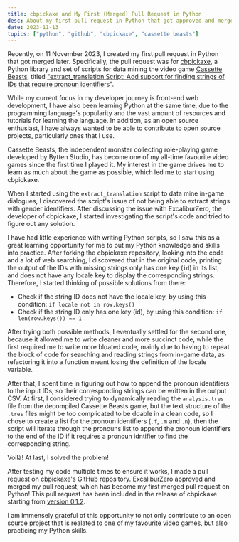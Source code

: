 ```yaml
---
title: cbpickaxe and My First (Merged) Pull Request in Python
desc: About my first pull request in Python that got approved and merged.
date: 2023-11-13
topics: ["python", "github", "cbpickaxe", "cassette beasts"]
---
```


Recently, on 11 November 2023, I created my first pull request in Python that got merged later. Specifically, the pull request was for [cbpickaxe](https://github.com/ExcaliburZero/cbpickaxe), a Python library and set of scripts for data mining the video game [Cassette Beasts](https://www.cassettebeasts.com/), titled ["extract\_translation Script: Add support for finding strings of IDs that require pronoun identifiers"](https://github.com/ExcaliburZero/cbpickaxe/pull/3).

While my current focus in my developer journey is front-end web development, I have also been learning Python at the same time, due to the programming language's popularity and the vast amount of resources and tutorials for learning the language. In addition, as an open source enthusiast, I have always wanted to be able to contribute to open source projects, particularly ones that I use.

Cassette Beasts, the independent monster collecting role-playing game developed by Bytten Studio, has become one of my all-time favourite video games since the first time I played it. My interest in the game drives me to learn as much about the game as possible, which led me to start using cbpickaxe.

When I started using the `extract_translation` script to data mine in-game dialogues, I discovered the script's issue of not being able to extract strings with gender identifiers. After discussing the issue with ExcaliburZero, the developer of cbpickaxe, I started investigating the script's code and tried to figure out any solution.

I have had little experience with writing Python scripts, so I saw this as a great learning opportunity for me to put my Python knowledge and skills into practice. After forking the cbpickaxe repository, looking into the code and a lot of web searching, I discovered that in the original code, printing the output of the IDs with missing strings only has one key (`id`) in its list, and does not have any locale key to display the corresponding strings. Therefore, I started thinking of possible solutions from there:

* Check if the string ID does not have the locale key, by using this condition: `if locale not in row.keys()`
* Check if the string ID only has one key (id), by using this condition: `if len(row.keys()) == 1`

After trying both possible methods, I eventually settled for the second one, because it allowed me to write cleaner and more succinct code, while the first required me to write more bloated code, mainly due to having to repeat the block of code for searching and reading strings from in-game data, as refactoring it into a function meant losing the definition of the locale variable.

After that, I spent time in figuring out how to append the pronoun identifiers to the input IDs, so their corresponding strings can be written in the output CSV. At first, I considered trying to dynamically reading the `analysis.tres` file from the decompiled Cassette Beasts game, but the text structure of the `.tres` files might be too complicated to be doable in a clean code, so I chose to create a list for the pronoun identifiers (`.f`, `.m` and `.n`), then the script will iterate through the pronouns list to append the pronoun identifiers to the end of the ID if it requires a pronoun idntifier to find the corresponding string.

Voilà! At last, I solved the problem!

After testing my code multiple times to ensure it works, I made a pull request on cbpickaxe's GitHub repository. ExcaliburZero approved and merged my pull request, which has become my first merged pull request on Python! This pull request has been included in the release of cbpickaxe starting from [version 0.1.2](https://github.com/ExcaliburZero/cbpickaxe/releases/tag/v0.1.2).

I am immensely grateful of this opportunity to not only contribute to an open source project that is realated to one of my favourite video games, but also practicing my Python skills.
